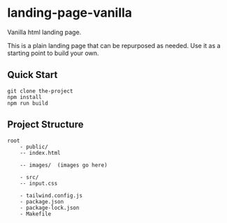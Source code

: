 # landing-page-vanilla

Vanilla html landing page.

This is a plain landing page that can be repurposed as needed.
Use it as a starting point to build your own.

## Quick Start

    git clone the-project
    npm install
    npm run build

## Project Structure

    root
        - public/
        -- index.html

        -- images/  (images go here)

        - src/
        -- input.css
        
        - tailwind.config.js
        - package.json
        - package-lock.json
        - Makefile
